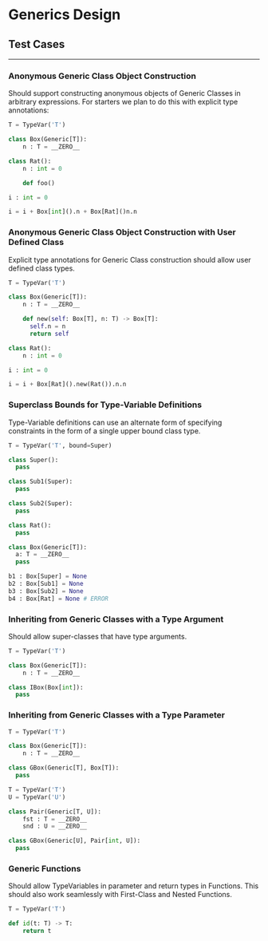 # Generics Design

## Test Cases
---

### Anonymous Generic Class Object Construction

Should support constructing anonymous objects of Generic Classes
in arbitrary expressions. For starters we plan to do this with
explicit type annotations:

```python
T = TypeVar('T')

class Box(Generic[T]):
    n : T = __ZERO__

class Rat():
    n : int = 0

    def foo()

i : int = 0

i = i + Box[int]().n + Box[Rat]()n.n
```

### Anonymous Generic Class Object Construction with User Defined Class

Explicit type annotations for Generic Class construction should allow user defined
class types.

```python
T = TypeVar('T')

class Box(Generic[T]):
    n : T = __ZERO__

    def new(self: Box[T], n: T) -> Box[T]:
      self.n = n
      return self

class Rat():
    n : int = 0

i : int = 0

i = i + Box[Rat]().new(Rat()).n.n
```

### Superclass Bounds for Type-Variable Definitions

Type-Variable definitions can use an alternate form of specifying
constraints in the form of a single upper bound class type.

```python
T = TypeVar('T', bound=Super)

class Super():
  pass

class Sub1(Super):
  pass

class Sub2(Super):
  pass

class Rat():
  pass

class Box(Generic[T]):
  a: T = __ZERO__
  pass

b1 : Box[Super] = None
b2 : Box[Sub1] = None
b3 : Box[Sub2] = None
b4 : Box[Rat] = None # ERROR
```

### Inheriting from Generic Classes with a Type Argument

Should allow super-classes that have type arguments.

```python
T = TypeVar('T')

class Box(Generic[T]):
    n : T = __ZERO__

class IBox(Box[int]):
  pass
```

### Inheriting from Generic Classes with a Type Parameter

```python
T = TypeVar('T')

class Box(Generic[T]):
    n : T = __ZERO__

class GBox(Generic[T], Box[T]):
  pass
```

```python
T = TypeVar('T')
U = TypeVar('U')

class Pair(Generic[T, U]):
    fst : T = __ZERO__
    snd : U = __ZERO__

class GBox(Generic[U], Pair[int, U]):
  pass
```

### Generic Functions

Should allow TypeVariables in parameter and return types in Functions.
This should also work seamlessly with First-Class and Nested Functions.

```python
T = TypeVar('T')

def id(t: T) -> T:
    return t
```
